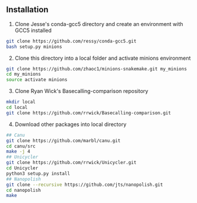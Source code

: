 ## Installation

1. Clone Jesse's conda-gcc5 directory and create an environment with GCC5 installed
  
  ```bash
  git clone https://github.com/ressy/conda-gcc5.git
  bash setup.py minions
  ```
2. Clone this directory into a local folder and activate minions environment
  ```bash
  git clone https://github.com/zhaoc1/minions-snakemake.git my_minions
  cd my_minions
  source activate minions
  ```
 
3. Clone Ryan Wick's Basecalling-comparison repository
  ```bash
  mkdir local
  cd local
  git clone https://github.com/rrwick/Basecalling-comparison.git
  ```

4. Download other packages into local directory
  ```bash
  ## Canu
  git clone https://github.com/marbl/canu.git
  cd canu/src
  make -j 4
  ## Unicycler
  git clone https://github.com/rrwick/Unicycler.git
  cd Unicycler
  python3 setup.py install
  ## Nanopolish
  git clone --recursive https://github.com/jts/nanopolish.git
  cd nanopolish
  make
  ```
